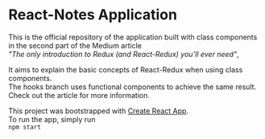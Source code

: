 # React-Notes Application

This is the official repository of the application built with class components in the second part of the Medium article  
_"The only introduction to Redux (and React-Redux) you’ll ever need"_,  


It aims to explain the basic concepts of React-Redux when using class components.  
The hooks branch uses functional components to achieve the same result.  
Check out the article for more information.

This project was bootstrapped with [Create React App](https://github.com/facebook/create-react-app).  
To run the app, simply run  
`npm start`



